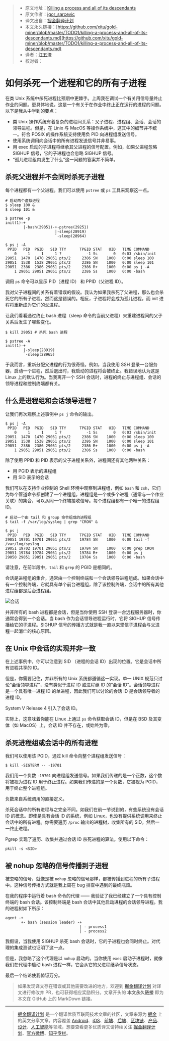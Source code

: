 > * 原文地址：[Killing a process and all of its descendants](http://morningcoffee.io/killing-a-process-and-all-of-its-descendants.html)
> * 原文作者：[igor_sarcevic](https://twitter.com/igor_sarcevic)
> * 译文出自：[掘金翻译计划](https://github.com/xitu/gold-miner)
> * 本文永久链接：[https://github.com/xitu/gold-miner/blob/master/TODO1/killing-a-process-and-all-of-its-descendants.md](https://github.com/xitu/gold-miner/blob/master/TODO1/killing-a-process-and-all-of-its-descendants.md)
> * 译者：[江五渣](http://jalan.space)
> * 校对者：

# 如何杀死一个进程和它的所有子进程

在类 Unix 系统中杀死进程比预期中更棘手。上周我在调试一个有关用信号量终止作业的问题。更具体地说，这是一个有关于在作业中终止正在运行的进程的问题。以下是我从中学到的要点：

* 类 Unix 操作系统有着复杂的进程间关系：父子进程、进程组、会话、会话的领导进程。但是，在 Linix 与 MacOS 等操作系统中，这其中的细节并不统一。符合 POSIX 的操作系统支持使用负 PID 向进程组发送信号。
* 使用系统调用向会话中的所有进程发送信号并非易事。
* 用 exec 启动的子进程将继承其父进程的信号配置。例如，如果父进程忽略 SIGHUP 信号，它的子进程也会忽略 SIGHUP 信号。
* “孤儿进程组内发生了什么”这一问题的答案并不简单。

## 杀死父进程并不会同时杀死子进程

每个进程都有一个父进程。我们可以使用 `pstree` 或 `ps` 工具来观察这一点。

```shell
# 启动两个虚拟进程
$ sleep 100 &
$ sleep 101 &

$ pstree -p
init(1)-+
        |-bash(29051)-+-pstree(29251)
                      |-sleep(28919)
                      `-sleep(28964)

$ ps j -A
 PPID   PID  PGID   SID TTY      TPGID STAT   UID   TIME COMMAND
    0     1     1     1 ?           -1 Ss       0   0:03 /sbin/init
29051  1470  1470 29051 pts/2     2386 SN    1000   0:00 sleep 100
29051  1538  1538 29051 pts/2     2386 SN    1000   0:00 sleep 101
29051  2386  2386 29051 pts/2     2386 R+    1000   0:00 ps j -A
    1 29051 29051 29051 pts/2     2386 Ss    1000   0:00 -bash
```

调用 `ps` 命令可以显示 PID（进程 ID） 和 PPID（父进程 ID）。

我对父子进程间的关系有着错误的假设。我认为如果我杀死了父进程，那么也会杀死它的所有子进程。然而这是错误的。相反，子进程将会成为孤儿进程，而 init 进程将重新成为它们的父进程。

让我们看看通过终止 bash 进程（sleep 命令的当前父进程）来重建进程间的父子关系后发生了哪些变化。

```shell
$ kill 29051 # 杀死 bash 进程

$ pstree -A
init(1)-+
        |-sleep(28919)
        `-sleep(28965)
```

于我而言，重新分配父进程的行为很奇怪。例如，当我使用 SSH 登录一台服务器，启动一个进程，然后退出时，我启动的进程将会被终止。我错误地认为这是 Linux 上的默认行为。当我离开一个 SSH 会话时，进程的终止与进程组、会话的领导进程和控制终端都有关。

## 什么是进程组和会话领导进程？

让我们再次观察上述事例中 `ps j` 命令的输出。

```shell
$ ps j -A
 PPID   PID  PGID   SID TTY      TPGID STAT   UID   TIME COMMAND
    0     1     1     1 ?           -1 Ss       0   0:03 /sbin/init
29051  1470  1470 29051 pts/2     2386 SN    1000   0:00 sleep 100
29051  1538  1538 29051 pts/2     2386 SN    1000   0:00 sleep 101
29051  2386  2386 29051 pts/2     2386 R+    1000   0:00 ps j -A
    1 29051 29051 29051 pts/2     2386 Ss    1000   0:00 -bash
```

除了使用 PPID 和 PID 表示的父子进程关系外，进程间还有其他两种关系：

* 用 PGID 表示的进程组
* 用 SID 表示的会话

我们可以在支持作业控制的 Shell 环境中观察到进程组，例如 `bash` 和 `zsh`，它们为每个管道命令都创建了一个进程组。进程组是一个或多个进程（通常与一个作业关联）的集合，可以从同一个终端接收信号。每个进程组都有一个唯一的进程组 ID。

```shell
# 启动一个由 tail 和 group 命令组成的进程组
$ tail -f /var/log/syslog | grep "CRON" &

$ ps j
 PPID   PID  PGID   SID TTY      TPGID STAT   UID   TIME COMMAND
29051 19701 19701 29051 pts/2    19784 SN    1000   0:00 tail -f /var/log/syslog
29051 19702 19701 29051 pts/2    19784 SN    1000   0:00 grep CRON
29051 19784 19784 29051 pts/2    19784 R+    1000   0:00 ps j
29050 29051 29051 29051 pts/2    19784 Ss    1000   0:00 -bash
```

请注意，在前半段中，`tail` 和 `grep` 的 PGID 是相同的。

会话是进程组的集合，通常由一个控制终端和一个会话领导进程组成。如果会话中有一个控制终端，它就具有单个前台进程组，除了该控制终端，会话中的所有其他进程组都是后台进程组。

![会话](http://morningcoffee.io/images/killing-a-process-and-all-of-its-descendants/sessions.png)

并非所有的 bash 进程都是会话，但是当你使用 SSH 登录一台远程服务器时，你通常会得到一个会话。当 bash 作为会话领导进程运行时，它将 SIGHUP 信号传播给它的子进程。SIGHUP 信号的传播方式就是我一直以来坚信子进程会与父进程一起消亡的核心原因。

## 在 Unix 中会话的实现并非一致

在上述事例中，你可以注意到 SID （进程的会话 ID）出现的位置。它是会话中所有进程共享的 ID。

但是，你需要记住，并非所有的 Unix 系统都遵循这一实现。单一 UNIX 规范只讨论“会话领导进程”，没有类似于进程 ID 或进程组 ID 的“会话 ID”。会话领导进程是一个具有唯一进程 ID 的单进程，因此我们可以讨论的会话 ID 是会话领导者的进程 ID。

System V Release 4 引入了会话 ID。

实际上，这意味着你能在 Linux 上通过 `ps` 命令获取会话 ID，但是在 BSD 及其变体（如 MacOS）上，会话 ID 并不存在，或始终为零。

## 杀死进程组或会话中的所有进程

我们可以使用该 PGID，通过 kill 命令向整个进程组发送信号：

```shell
$ kill -SIGTERM -- -19701
```

我们用一个负数 `-19701` 向进程组发送信号。如果我们传递的是一个正数，这个数将被视为进程 ID 用于终止进程。如果我们传递的是一个负数，它被视为 PGID，用于终止整个进程组。

负数来自系统调用的直接定义。

杀死会话中的所有进程与之完全不同。如我们在前一节说到的，有些系统没有会话 ID 的概念。即使是具有会话 ID 的系统，例如 Linux，也没有提供系统调用来终止会话中的所有进程。你需要遍历 `/proc` 输出的进程树，收集所有的 SID，然后一一终止进程。

Pgrep 实现了遍历、收集并通过会话 ID 杀死进程的算法。使用以下命令：

```shell
pkill -s <SID>
```

## 被 nohup 忽略的信号传播到子进程

被忽略的信号，就像是被 `nohup` 忽略的信号那样，都被传播到进程的所有子进程中。这种信号传播方式就是我上周在 bug 排查中遇到的最终瓶颈。

在我的程序中运行着 bash 命令的代理 —— 我验证了我已经建立了一个具有控制终端的 bash 会话。该控制终端是 bash 会话中其他启动进程的会话领导进程。我的进程树如下所示：

```shell
agent -+
       +- bash (session leader) -+
                                 | - process1
                                 | - process2
```

我假设，当我使用 SIGHUP 杀死 bash 会话时，它的子进程也会同时终止。对代理的集成测试也证明了这一点。

但是，我忽略了这个代理是以 `nohup` 启动的。当你使用 `exec` 启动子进程时，就像我们在代理中启动 bash 进程一样，它会从它的父进程继承信号状态。

最后一个结论使我惊讶万分。

> 如果发现译文存在错误或其他需要改进的地方，欢迎到 [掘金翻译计划](https://github.com/xitu/gold-miner) 对译文进行修改并 PR，也可获得相应奖励积分。文章开头的 **本文永久链接** 即为本文在 GitHub 上的 MarkDown 链接。

---

> [掘金翻译计划](https://github.com/xitu/gold-miner) 是一个翻译优质互联网技术文章的社区，文章来源为 [掘金](https://juejin.im) 上的英文分享文章。内容覆盖 [Android](https://github.com/xitu/gold-miner#android)、[iOS](https://github.com/xitu/gold-miner#ios)、[前端](https://github.com/xitu/gold-miner#前端)、[后端](https://github.com/xitu/gold-miner#后端)、[区块链](https://github.com/xitu/gold-miner#区块链)、[产品](https://github.com/xitu/gold-miner#产品)、[设计](https://github.com/xitu/gold-miner#设计)、[人工智能](https://github.com/xitu/gold-miner#人工智能)等领域，想要查看更多优质译文请持续关注 [掘金翻译计划](https://github.com/xitu/gold-miner)、[官方微博](http://weibo.com/juejinfanyi)、[知乎专栏](https://zhuanlan.zhihu.com/juejinfanyi)。
